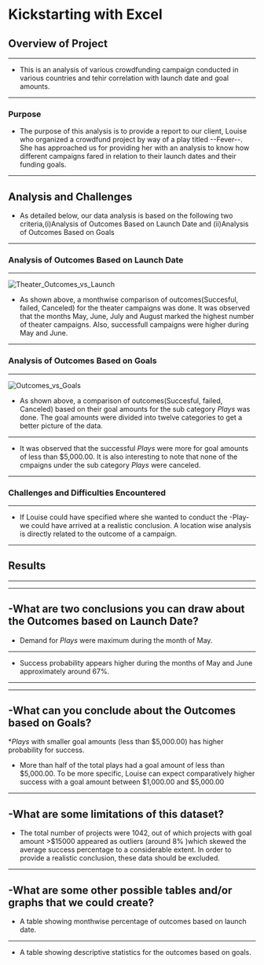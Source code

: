 # **Kickstarting with Excel**

## **Overview of Project**
---
- This is an analysis of various crowdfunding campaign conducted in various countries and tehir correlation with launch date and goal amounts.
---
### **Purpose**

- The purpose of this analysis is to provide a report to our client, Louise who organized a crowdfund project by way of a play titled --Fever--. She has approached us for providing her with an analysis to know how different campaigns fared in relation to their launch dates and their funding goals.
---
## **Analysis and Challenges**
- As detailed below, our data analysis is based on the following two criteria,(i)Analysis of Outcomes Based on Launch Date and (ii)Analysis of Outcomes Based on Goals
---
### **Analysis of Outcomes Based on Launch Date**
---
![Theater_Outcomes_vs_Launch](https://user-images.githubusercontent.com/89427676/131590630-3471aaa7-647e-4a01-84a1-8a1d760bb984.png)

- As shown above, a monthwise comparison of outcomes(Succesful, failed, Canceled) for the theater campaigns was done. It was observed that the months May, June, July and August marked the highest number of theater campaigns. Also, successfull campaigns were higher during May and June.
---
### **Analysis of Outcomes Based on Goals**
---
![Outcomes_vs_Goals](https://user-images.githubusercontent.com/89427676/131591108-e29cf6dd-447d-4e3e-87dc-d7b4ed11df50.png)

- As shown above, a comparison of outcomes(Succesful, failed, Canceled) based on their goal amounts for the sub category _Plays_ was done. The goal amounts were divided into twelve categories to get a better picture of the data. 
---
- It was observed that the successful _Plays_ were more for goal amounts of less than $5,000.00. It is also interesting to note that none of the cmpaigns under the sub category _Plays_ were canceled.
---
### **Challenges and Difficulties Encountered**
---
- If Louise could have specified where she wanted to conduct the -Play- we could have arrived at a realistic conclusion. A location wise analysis is directly related to the outcome of a campaign.
---
## **Results**
---
---
-What are two conclusions you can draw about the Outcomes based on Launch Date?
---
* Demand for _Plays_ were maximum during the month of May. 
---
* Success probability appears higher during the months of May and June approximately around 67%.
---
---
-What can you conclude about the Outcomes based on Goals?
---
*_Plays_ with smaller goal amounts (less than $5,000.00) has higher probability for success.
* More than half of the total plays had a goal amount of less than $5,000.00. To be more specific, Louise can expect comparatively higher success with a goal amount between $1,000.00 and $5,000.00
---
-What are some limitations of this dataset?
---
* The total number of projects were 1042, out of which projects with goal amount >$15000 appeared as outliers (around 8% )which skewed the average success percentage to a considerable extent. In order to provide a realistic conclusion, these data should be excluded.
---
-What are some other possible tables and/or graphs that we could create?
---
* A table showing monthwise percentage of outcomes based on launch date.
---
* A table showing descriptive statistics for the outcomes based on goals.
